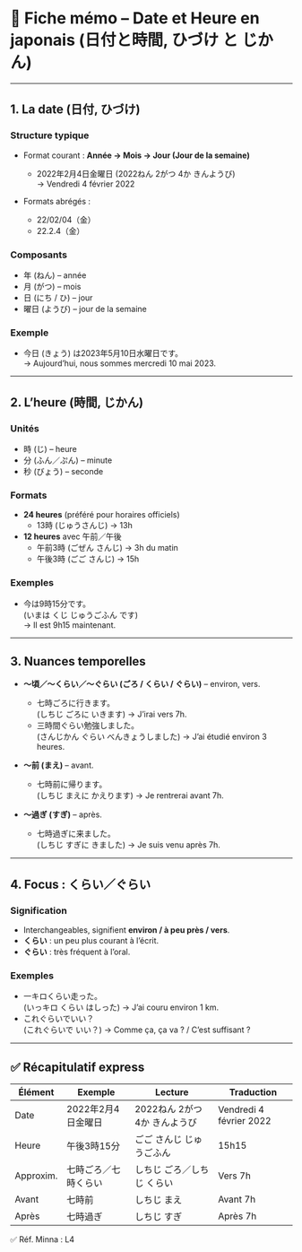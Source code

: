 # 📘 Fiche mémo – Date et Heure en japonais (日付と時間, ひづけ と じかん)

---

## 1. La date (日付, ひづけ)

### Structure typique
- Format courant : **Année → Mois → Jour (Jour de la semaine)**  
  - 2022年2月4日金曜日 (2022ねん 2がつ 4か きんようび)  
  → Vendredi 4 février 2022  

- Formats abrégés :  
  - 22/02/04（金）  
  - 22.2.4（金）  

### Composants
- 年 (ねん) – année  
- 月 (がつ) – mois  
- 日 (にち / ひ) – jour  
- 曜日 (ようび) – jour de la semaine  

### Exemple
- 今日 (きょう) は2023年5月10日水曜日です。  
→ Aujourd’hui, nous sommes mercredi 10 mai 2023.  

---

## 2. L’heure (時間, じかん)

### Unités
- 時 (じ) – heure  
- 分 (ふん／ぷん) – minute  
- 秒 (びょう) – seconde  

### Formats
- **24 heures** (préféré pour horaires officiels)  
  - 13時 (じゅうさんじ) → 13h  
- **12 heures** avec 午前／午後  
  - 午前3時 (ごぜん さんじ) → 3h du matin  
  - 午後3時 (ごご さんじ) → 15h  

### Exemples
- 今は9時15分です。  
(いまは くじ じゅうごふん です)  
→ Il est 9h15 maintenant.  

---

## 3. Nuances temporelles

- **～頃／～くらい／～ぐらい (ごろ / くらい / ぐらい)** – environ, vers.  
  - 七時ごろに行きます。  
  (しちじ ごろに いきます) → J’irai vers 7h.  
  - 三時間ぐらい勉強しました。  
  (さんじかん ぐらい べんきょうしました) → J’ai étudié environ 3 heures.  

- **～前 (まえ)** – avant.  
  - 七時前に帰ります。  
  (しちじ まえに かえります) → Je rentrerai avant 7h.  

- **～過ぎ (すぎ)** – après.  
  - 七時過ぎに来ました。  
  (しちじ すぎに きました) → Je suis venu après 7h.  

---

## 4. Focus : くらい／ぐらい

### Signification
- Interchangeables, signifient **environ / à peu près / vers**.  
- **くらい** : un peu plus courant à l’écrit.  
- **ぐらい** : très fréquent à l’oral.  

### Exemples
- 一キロくらい走った。  
(いっキロ くらい はしった) → J’ai couru environ 1 km.  
- これぐらいでいい？  
(これぐらいで いい？) → Comme ça, ça va ? / C’est suffisant ?  

---

## ✅ Récapitulatif express

| Élément   | Exemple | Lecture | Traduction |
|-----------|---------|---------|------------|
| Date      | 2022年2月4日金曜日 | 2022ねん 2がつ 4か きんようび | Vendredi 4 février 2022 |
| Heure     | 午後3時15分 | ごご さんじ じゅうごふん | 15h15 |
| Approxim. | 七時ごろ／七時くらい | しちじ ごろ／しちじ くらい | Vers 7h |
| Avant     | 七時前 | しちじ まえ | Avant 7h |
| Après     | 七時過ぎ | しちじ すぎ | Après 7h |


✅ Réf. Minna : L4
